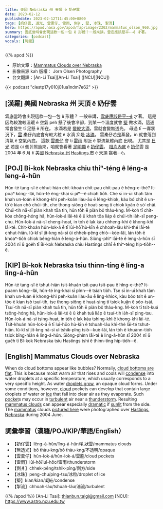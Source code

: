 ```yaml
---
title: 美國 Nebraska 州 天頂 ê 奶仔雲
date: 2023-02-12
publishdate: 2023-02-12T11:45:00+0800
tags: [奶仔雲, 透光, 雲橐仔, 雷雨, 側爿, 堅, 冰珠, 掣流]
hero: https://apod.nasa.gov/apod/fap/image/2302/mammatus_olson_960.jpg
summary: 雲底當時會出現這款一包一包 ê 形體？一般來講，雲底應該是平--ê 才著。
categories: [podcast]
vocals: [阿錕]
---
```


{{% apod %}}

- 原始文章：[Mammatus Clouds over Nebraska](https://apod.nasa.gov/apod/ap230212.html)
- 影像來源 kah 版權： Jorn Olsen Photography
- 台文翻譯：[An-Li Tsai][An-Li Tsai] ([NCU][NCU])

{{< podcast "clestp17y010j01ua1ndm7e62" >}}

## [漢羅] 美國 Nebraska 州 天頂 ê 奶仔雲
雲底當時會出現這款一包一包 ê 形體？
一般來講，[雲底應該是平--ê][cloud bottoms are flat] 才著。
這是因為較澹較溫暖 ê 空氣 peh 懸了後會冷卻，到某一个溫度就會 [堅][condense] 做水滴，這通常會發生 tī 足懸 ê 所在。
水滴若是 [變較大滴][droplets grow]，雲就會變無透光。
毋過 tī 一寡狀況下，[雲][cloud] 橐仔內底會有較大粒 ê 水滴 抑是 [冰珠][ice]。
雲橐仔若是蒸發，in 就會落到清氣 ê 空氣內底。
這款 [雲橐仔][pocket] 會 tī [雷雨][thunderstorm] 附近 ê 掣流氣體內底 出現。
尤其是 [日光][sunlit] 若是 ùi 側爿照過來，咱就會看著 [足明顯][dramatic] ê [奶仔雲][mammatus clouds]。
[相片內底][pictured here] ê [奶仔][mammatus]雲 是 2004 年 6 月 tī 美國 [Nebraska 州][Nebraska] [Hastings 市][Hastings] ê 天頂 翕著--ê。




## [POJ] Bí-kok Nebraska chiu thiⁿ-téng ê léng-a leng-á-hûn
Hûn-té tang-sî ē chhut-hiān chit-khoán chi̍t-pau chi̍t-pau ê hêng-e-thé? 
It-poaⁿ kóng--lâi, hûn-té èng-khai sī pîⁿ--ê chiah tio̍h.
Che sī in-ūi khah tâm khah un-loán ê khong-khì peh-koân liáu-āu ē léng-khiok, kàu bó͘ chi̍t ê un-tō͘ ē kian chò chúi-tih, che thong-siông ē hoat-seng tī chiok koân ê só͘-chāi.
Chúi-tih nā-sī piàn khah tōa tih, hûn to̍h ē piàn bô thàu-kng.
M̄-koh tī chi̍t-kóa chōng-hóng hā, hûn-lok-á lāi-té ē ū khah tōa lia̍p ê chúi-tih ia̍h-sī peng-chu.
Hûn-lok-á nā-sī cheng-hoat, in to̍h ē lak kàu chheng-khì ê khong-khì lāi-té.
Chit-khoán hûn-lok-á ē tī lûi-hō͘ hù-kīn ê chhoah-lâu khì-thé lāi-té chhut-hiān.
Iû-kî sī ji̍t-kng nā-sī ùi chhek-pêng chiò--kòe-lâi, lán to̍h ē khòaⁿ-tio̍h chiok bêng-hián ê leng-á-hûn.
Siòng-phìⁿ lāi-té ê leng-á-hûn sī 2004 nî 6 goe̍h tī Bí-kok Nebraska chiu Hastings chhī ê thiⁿ-téng hip-tio̍h--ê.

## [KIP] Bí-kok Nebraska tsiu thinn-tíng ê líng-a ling-á-hûn
Hûn-té tang-sî ē tshut-hiān tsit-khuán tsi̍t-pau tsi̍t-pau ê hîng-e-thé? 
It-puann kóng--lâi, hûn-té ìng-khai sī pînn--ê tsiah tio̍h.
Tse sī in-uī khah tâm khah un-luán ê khong-khì peh-kuân liáu-āu ē líng-khiok, kàu bóo tsi̍t ê un-tōo ē kian tsò tsuí-tih, tse thong-siông ē huat-sing tī tsiok kuân ê sóo-tsāi.
Tsuí-tih nā-sī piàn khah tuā tih, hûn to̍h ē piàn bô thàu-kng.
M̄-koh tī tsi̍t-kuá tsōng-hóng hā, hûn-lok-á lāi-té ē ū khah tuā lia̍p ê tsuí-tih ia̍h-sī ping-tsu.
Hûn-lok-á nā-sī tsing-huat, in to̍h ē lak kàu tshing-khì ê khong-khì lāi-té.
Tsit-khuán hûn-lok-á ē tī luî-hōo hù-kīn ê tshuah-lâu khì-thé lāi-té tshut-hiān.
Iû-kî sī ji̍t-kng nā-sī uì tshik-pîng tsiò--kuè-lâi, lán to̍h ē khuànn-tio̍h tsiok bîng-hián ê ling-á-hûn.
Siòng-phìnn lāi-té ê ling-á-hûn sī 2004 nî 6 gue̍h tī Bí-kok Nebraska tsiu Hastings tshī ê thinn-tíng hip-tio̍h--ê.


## [English] Mammatus Clouds over Nebraska
When do cloud bottoms appear like bubbles?
Normally, [cloud bottoms are flat][cloud bottoms are flat].
This is because moist warm air that rises and cools will [condense][condense] into water droplets at a specific temperature, which usually corresponds to a very specific height.
As water [droplets grow][droplets grow], an opaque cloud forms.
Under some conditions, however, [cloud][cloud] pockets can develop that contain large droplets of water or [ice][ice] that fall into clear air as they evaporate.
Such [pocket][pocket]s may occur in [turbulent][turbulent] air near a [thunderstorm][thunderstorm].
Resulting [mammatus clouds][mammatus clouds] can appear especially [dramatic][dramatic] if [sunlit][sunlit] from the side.
The [mammatus][mammatus] clouds [pictured here][pictured here] were photographed over [Hastings][Hastings], [Nebraska][Nebraska] during 2004 June.


## 詞彙學習（漢羅/POJ/KIP/華語/English）
- 【奶仔雲】lêng-á-hûn/lîng-á-hûn/乳狀雲/mammatus clouds
- 【無透光】bô thàu-kng/bô thàu-kng/不透明/opaque
- 【雲橐仔】hûn-lok-á/hûn-lok-á/雲胞/cloud pockets
- 【雷雨】lûi-hō͘/luî-hōo/雷雨/thunderstorm
- 【側爿】chhek-pêng/tshik-pîng/側方/side
- 【冰珠】peng-chu/ping-tsu/冰粒/droplet of ice
- 【堅】kian/kian/凝結/condense
- 【掣流】chhoah-lâu/tshuah-lâu/湍流/turbulent


{{% /apod %}}
[An-Li Tsai]: thianbun.taigi@gmail.com
[NCU]: https://www.astro.ncu.edu.tw

[copyright]: https://apod.nasa.gov/apod/fap/lib/about_apod.html#srapply
[License]: https://creativecommons.org/licenses/by/2.0/

[cloud bottoms are flat]:https://www.abc.net.au/news/2020-09-01/flat-bottom-clouds-and-the-science-behind-them/12591230
[condense]:https://svs.gsfc.nasa.gov/10387
[droplets grow]:https://earthobservatory.nasa.gov/Library/GlobalClouds/
[cloud]:https://www.globe.gov/web/s-cool/home/observation-and-reporting/cloud-type
[ice]:https://gpm.nasa.gov/resources/faq/what-are-clouds-made-are-they-more-likely-form-polluted-air-or-pristine-air
[pocket]:https://en.wikipedia.org/wiki/Pocket
[turbulent]:https://en.wikipedia.org/wiki/Turbulence
[thunderstorm]:https://apod.nasa.gov/apod/ap170226.html
[mammatus clouds]:http://ww2010.atmos.uiuc.edu/(Gh)/guides/mtr/cld/cldtyp/oth/mm.rxml
[dramatic]:https://youtu.be/0uLRHfw7TF0
[sunlit]:https://i.pinimg.com/originals/11/dd/61/11dd6174e69c390dc90be5a517e9fb1c.jpg
[mammatus]:https://en.wikipedia.org/wiki/Mammatus_clouds
[pictured here]:https://jornolsen.com/products.php?cat=8
[Hastings]:https://youtu.be/b-o5WpJgC6c
[Nebraska]:https://en.wikipedia.org/wiki/Nebraska


